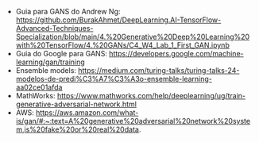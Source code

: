 * Guia para GANS do Andrew Ng: https://github.com/BurakAhmet/DeepLearning.AI-TensorFlow-Advanced-Techniques-Specialization/blob/main/4.%20Generative%20Deep%20Learning%20with%20TensorFlow/4.%20GANs/C4_W4_Lab_1_First_GAN.ipynb
* Guia do Google para GANS: https://developers.google.com/machine-learning/gan/training
* Ensemble models: https://medium.com/turing-talks/turing-talks-24-modelos-de-predi%C3%A7%C3%A3o-ensemble-learning-aa02ce01afda
* MathWorks: https://www.mathworks.com/help/deeplearning/ug/train-generative-adversarial-network.html
* AWS: https://aws.amazon.com/what-is/gan/#:~:text=A%20generative%20adversarial%20network%20system,is%20fake%20or%20real%20data.
